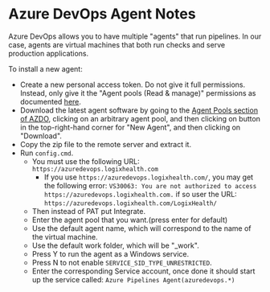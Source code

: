 # Azure DevOps Agent Notes

Azure DevOps allows you to have multiple "agents" that run pipelines. In our case, agents are virtual machines that both run checks and serve production applications.

To install a new agent:

- Create a new personal access token. Do not give it full permissions. Instead, only give it the "Agent pools (Read & manage)" permissions as documented [here](https://learn.microsoft.com/en-us/azure/devops/pipelines/agents/personal-access-token-agent-registration?view=azure-devops).
- Download the latest agent software by going to the [Agent Pools section of AZDO](https://azuredevops.logixhealth.com/LogixHealth/_settings/agentpools), clicking on an arbitrary agent pool, and then clicking on button in the top-right-hand corner for "New Agent", and then clicking on "Download".
- Copy the zip file to the remote server and extract it.
- Run `config.cmd`.
  - You must use the following URL: `https://azuredevops.logixhealth.com`
    - If you use `https://azuredevops.logixhealth.com/`, you may get the following error: `VS30063: You are not authorized to access https://azuredevops.logixhealth.com.` if so user the URL: `https://azuredevops.logixhealth.com/LogixHealth/`
  - Then instead of PAT put Integrate.
  - Enter the agent pool that you want.(press enter for default)
  - Use the default agent name, which will correspond to the name of the virtual machine.
  - Use the default work folder, which will be "\_work".
  - Press Y to run the agent as a Windows service.
  - Press N to not enable `SERVICE_SID_TYPE_UNRESTRICTED`.
  - Enter the corresponding Service account, once done it should start up the service called: `Azure Pipelines Agent(azuredevops.*)`
